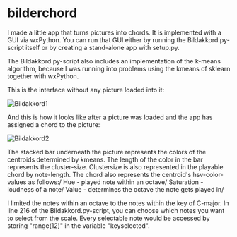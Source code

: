 # bilderchord
I made a little app that turns pictures into chords. It is implemented with a GUI via wxPython. You can run that GUI either by running the Bildakkord.py-script itself or by creating a stand-alone app with setup.py. 

The Bildakkord.py-script also includes an implementation of the k-means algorithm, because I was running into problems using the kmeans of sklearn together with wxPython.


This is the interface without any picture loaded into it:

![Bildakkord1](https://user-images.githubusercontent.com/106880521/172020431-4644758a-2df4-4dd3-924d-79307b88db03.PNG)


And this is how it looks like after a picture was loaded and the app has assigned a chord to the picture:

![Bildakkord2](https://user-images.githubusercontent.com/106880521/172021860-ebce12d6-2a7a-413f-812a-6fb0d6db2865.PNG)


The stacked bar underneath the picture represents the colors of the centroids determined by kmeans. The length of the color in the bar represents the cluster-size. 
Clustersize is also represented in the playable chord by note-length. The chord also represents the centroid's hsv-color-values as follows:/
Hue - played note within an octave/
Saturation - loudness of a note/
Value - determines the octave the note gets played in/


I limited the notes within an octave to the notes within the key of C-major. In line 216 of the Bildakkord.py-script, you can choose which notes you want to select from the scale. Every selectable note would be accessed by storing "range(12)" in the variable "keyselected".
